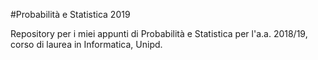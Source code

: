 #Probabilità e Statistica 2019

Repository per i miei appunti di Probabilità e Statistica per l'a.a. 2018/19, corso di laurea in Informatica, Unipd.